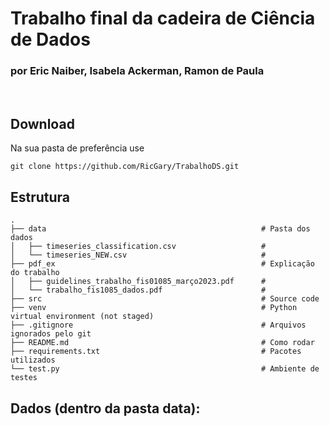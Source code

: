# Trabalho final da cadeira de Ciência de Dados
### por Eric Naiber, Isabela Ackerman, Ramon de Paula
<br>

## Download
Na sua pasta de preferência use
```
git clone https://github.com/RicGary/TrabalhoDS.git
```

## Estrutura
```
.
├── data                                                # Pasta dos dados
│   ├── timeseries_classification.csv                   # 
│   └── timeseries_NEW.csv                              # 
├── pdf_ex                                              # Explicação do trabalho
│   ├── guidelines_trabalho_fis01085_março2023.pdf      #
│   └── trabalho_fis1085_dados.pdf                      #
├── src                                                 # Source code
├── venv                                                # Python virtual environment (not staged)
├── .gitignore                                          # Arquivos ignorados pelo git
├── README.md                                           # Como rodar
├── requirements.txt                                    # Pacotes utilizados
└── test.py                                             # Ambiente de testes
```
## Dados (dentro da pasta data):
* timeseries NEW.csv: O arquivo tem as séries temporais dispostas como 96 colunas com um cabeçalho correspondendo ao código do sujeito.

* timeseries classification.csv: O arquivo tem duas colunas a primeira o código do sujeito e a segunda sua classificação.

